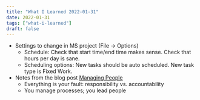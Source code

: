 ```yaml
---
title: "What I Learned 2022-01-31"
date: 2022-01-31
tags: ["what-i-learned"]
draft: false
---
```


- Settings to change in MS project (File -> Options)
	- Schedule: Check that start time/end time makes sense. Check that hours per day is sane.
	- Scheduling options: New tasks should be auto scheduled. New task type is Fixed Work.
- Notes from the blog post [Managing People](https://klinger.io/posts/managing-people-%F0%9F%A4%AF)
	- Everything is your fault: responsibility vs. accountability
	- You manage processes; you lead people
